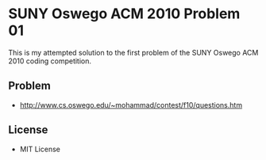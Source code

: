# SUNY Oswego ACM 2010 Problem 01
This is my attempted solution to the first problem of the SUNY Oswego ACM 2010 coding competition.

## Problem
* http://www.cs.oswego.edu/~mohammad/contest/f10/questions.htm

## License
* MIT License
